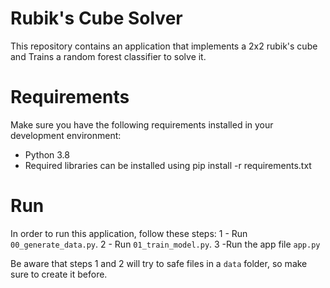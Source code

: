 # Rubik's Cube Solver

This repository contains an application that implements a 2x2 rubik's cube and Trains a random forest classifier to solve it.


# Requirements
Make sure you have the following requirements installed in your development environment:

- Python 3.8
- Required libraries can be installed using pip install -r requirements.txt

# Run
In order to run this application, follow these steps:
1 - Run `00_generate_data.py`.
2 - Run `01_train_model.py`.
3 -Run the app file `app.py`

Be aware that steps 1 and 2 will try to safe files in a `data` folder, so make sure to create it before.
